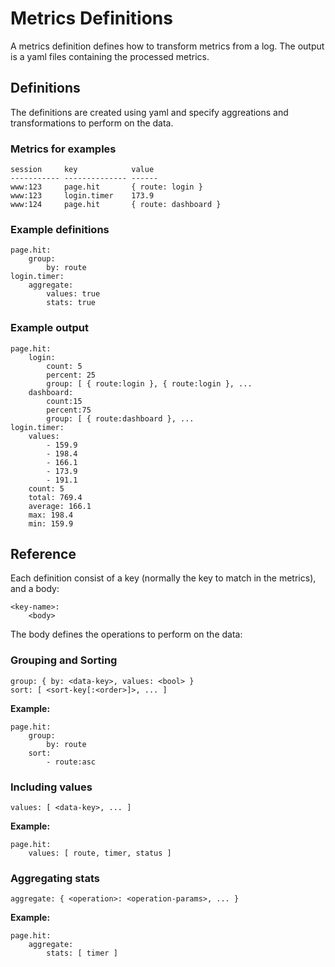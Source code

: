 Metrics Definitions
===================

A metrics definition defines how to transform metrics from a log. The output is a yaml files containing
the processed metrics.

## Definitions

The definitions are created using yaml and specify aggreations and transformations to perform
on the data.

### Metrics for examples

    session     key            value
    ----------- -------------- ------
    www:123     page.hit       { route: login }
    www:123     login.timer    173.9
    www:124     page.hit       { route: dashboard }

### Example definitions

    page.hit:
        group:
            by: route
    login.timer:
        aggregate:
            values: true
            stats: true

### Example output

    page.hit:
        login:
            count: 5
            percent: 25
            group: [ { route:login }, { route:login }, ...
        dashboard:
            count:15
            percent:75
            group: [ { route:dashboard }, ...
    login.timer:
        values:
            - 159.9
            - 198.4
            - 166.1
            - 173.9
            - 191.1
        count: 5
        total: 769.4
        average: 166.1
        max: 198.4
        min: 159.9

## Reference

Each definition consist of a key (normally the key to match in the metrics), and a body:

    <key-name>:
        <body>

The body defines the operations to perform on the data:


### Grouping and Sorting

    group: { by: <data-key>, values: <bool> }
    sort: [ <sort-key[:<order>]>, ... ]

**Example:**

    page.hit:
        group:
            by: route
        sort:
            - route:asc

### Including values

    values: [ <data-key>, ... ]

**Example:**

    page.hit:
        values: [ route, timer, status ]

### Aggregating stats

    aggregate: { <operation>: <operation-params>, ... }

**Example:**

    page.hit:
        aggregate:
            stats: [ timer ]


